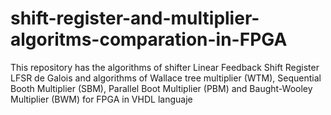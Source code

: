 # shift-register-and-multiplier-algoritms-comparation-in-FPGA
This repository has the algorithms of shifter Linear Feedback Shift Register LFSR de Galois and algorithms of Wallace tree multiplier (WTM), Sequential Booth Multiplier (SBM), Parallel Boot Multiplier (PBM) and Baught-Wooley Multiplier (BWM) for FPGA in VHDL languaje
